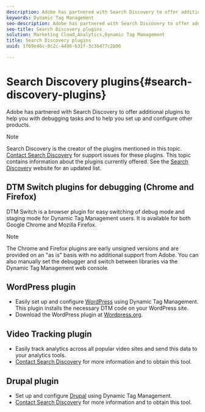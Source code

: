 ```yaml
---
description: Adobe has partnered with Search Discovery to offer additional plugins to help you with debugging tasks and to help you set up and configure other products.
keywords: Dynamic Tag Management
seo-description: Adobe has partnered with Search Discovery to offer additional plugins to help you with debugging tasks and to help you set up and configure other products.
seo-title: Search Discovery plugins
solution: Marketing Cloud,Analytics,Dynamic Tag Management
title: Search Discovery plugins
uuid: 1f69e46c-8c2c-4496-b31f-3c3b477c2b96

---
```


# Search Discovery plugins{#search-discovery-plugins}

Adobe has partnered with Search Discovery to offer additional plugins to help you with debugging tasks and to help you set up and configure other products.

>[!NOTE]
>
>Search Discovery is the creator of the plugins mentioned in this topic. [Contact Search Discovery](https://www.searchdiscovery.com/contact/) for support issues for these plugins. This topic contains information about the plugins currently offered. See the [Search Discovery](https://www.searchdiscovery.com/solutions/technology/#sditools) website for an updated list.

## DTM Switch plugins for debugging (Chrome and Firefox)

DTM Switch is a browser plugin for easy switching of debug mode and staging mode for Dynamic Tag Management users. It is available for both Google Chrome and Mozilla Firefox.

>[!NOTE]
>
>The Chrome and Firefox plugins are early unsigned versions and are provided on an "as is" basis with no additional support from Adobe. You can also manually set the debugger and switch between libraries via the Dynamic Tag Management web console.

## WordPress plugin

+ Easily set up and configure [WordPress](https://wordpress.org) using Dynamic Tag Management. This plugin installs the necessary DTM code on your WordPress site.
+ Download the WordPress plugin at [Wordpress.org](https://wordpress.org/plugins/adobe-dtm/).

## Video Tracking plugin

+ Easily track analytics across all popular video sites and send this data to your analytics tools.
+ [Contact Search Discovery](https://www.searchdiscovery.com/contact/) for more information and to obtain this tool.

## Drupal plugin

+ Set up and configure [Drupal](https://www.drupal.org) using Dynamic Tag Management.
+ [Contact Search Discovery](https://www.searchdiscovery.com/contact/) for more information and to obtain this tool. 
